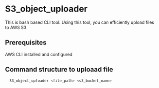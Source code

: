 
# S3_object_uploader

This is bash based CLI tool. Using this tool, you can efficiently upload files to AWS S3.


## Prerequisites
AWS CLI installed and configured
## Command structure to uploaad file

```bash
  S3_object_uploader <file_path> <s3_bucket_name>
```

